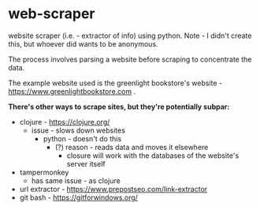 # web-scraper
website scraper (i.e. - extractor of info) using python. Note - I didn't create this, but whoever did wants to be anonymous.

The process involves parsing a website before scraping to concentrate the data.

The example website used is the greenlight bookstore's website - https://www.greenlightbookstore.com .

**There's other ways to scrape sites, but they're potentially subpar:**
- clojure - https://clojure.org/
  * issue - slows down websites
    - python - doesn't do this
      * (?) reason - reads data and moves it elsewhere
        - closure will work with the databases of the website's server itself
- tampermonkey
  * has same issue - as clojure
- url extractor - https://www.prepostseo.com/link-extractor
- git bash - https://gitforwindows.org/
